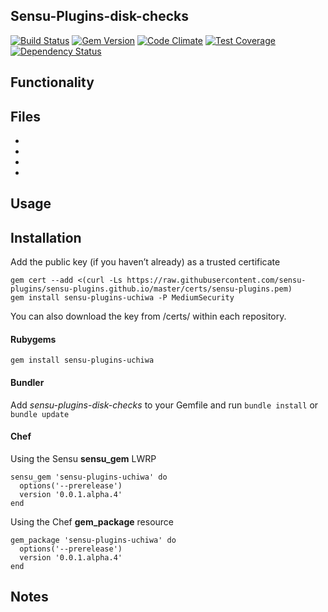 ## Sensu-Plugins-disk-checks

[![Build Status](https://travis-ci.org/sensu-plugins/sensu-plugins-uchiwa.svg?branch=master)][1]
[![Gem Version](https://badge.fury.io/rb/sensu-plugins-uchiwa.svg)][2]
[![Code Climate](https://codeclimate.com/github/sensu-plugins/sensu-plugins-uchiwa/badges/gpa.svg)][3]
[![Test Coverage](https://codeclimate.com/github/sensu-plugins/sensu-plugins-uchiwa/badges/coverage.svg)][4]
[![Dependency Status](https://gemnasium.com/sensu-plugins/sensu-plugins-uchiwa.svg)][5]

## Functionality

## Files
 *
 *
 *
 *

## Usage

## Installation

Add the public key (if you haven’t already) as a trusted certificate

```
gem cert --add <(curl -Ls https://raw.githubusercontent.com/sensu-plugins/sensu-plugins.github.io/master/certs/sensu-plugins.pem)
gem install sensu-plugins-uchiwa -P MediumSecurity
```

You can also download the key from /certs/ within each repository.

#### Rubygems

`gem install sensu-plugins-uchiwa`

#### Bundler

Add *sensu-plugins-disk-checks* to your Gemfile and run `bundle install` or `bundle update`

#### Chef

Using the Sensu **sensu_gem** LWRP
```
sensu_gem 'sensu-plugins-uchiwa' do
  options('--prerelease')
  version '0.0.1.alpha.4'
end
```

Using the Chef **gem_package** resource
```
gem_package 'sensu-plugins-uchiwa' do
  options('--prerelease')
  version '0.0.1.alpha.4'
end
```

## Notes

[1]:[https://travis-ci.org/sensu-plugins/sensu-plugins-uchiwa]
[2]:[http://badge.fury.io/rb/sensu-plugins-uchiwa]
[3]:[https://codeclimate.com/github/sensu-plugins/sensu-plugins-uchiwa]
[4]:[https://codeclimate.com/github/sensu-plugins/sensu-plugins-uchiwa]
[5]:[https://gemnasium.com/sensu-plugins/sensu-plugins-uchiwa]
